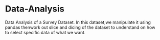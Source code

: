 # Data-Analysis
Data Analysis of a Survey Dataset. In this dataset,we manipulate it using pandas thenwork out slice and dicing of the dataset to understand on how to select specific data of what we want.
